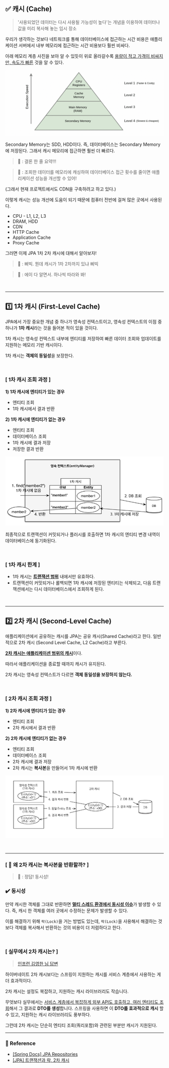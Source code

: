 ## ✅ 캐시 (Cache)

> '사용되었던 데이터는 다시 사용될 가능성이 높다'는 개념을 이용하여 데이터나 값을 미리 복사해 놓는 임시 장소

우리가 생각하는 것보다 네트워크를 통해 데이터베이스에 접근하는 시간 비용은 애플리케이션 서버에서 내부 메모리에 접근하는 시간 비용보다 훨씬 비싸다.

아래 메모리 계층 사진을 보아 알 수 있듯이 위로 올라갈수록 <u>용량이 적고 가격이 비싸지만, 속도가 빠른</u> 것을 알 수 있다.

![img_1.png](img/JPA_Memory.png)

Secondary Memory는 SDD, HDD이다. 즉, 데이터베이스는 Secondary Memory에 저장된다. 그래서 캐시 메모리에 접근하면 훨씬 더 빠르다.


> 🤖 : 결론 한 줄 요약!!!

> 🐰 : 조회한 데이터를 메모리에 캐싱하여 데이터베이스 접근 횟수를 줄이면 애플리케이션 성능을 개선할 수 있어!

(그래서 현재 프로젝트에서도 CDN을 구축하려고 하고 있다.)

이렇게 캐시는 성능 개선에 도움이 되기 때문에 컴퓨터 전반에 걸쳐 많은 곳에서 사용된다.

- CPU - L1, L2, L3
- DRAM, HDD
- CDN
- HTTP Cache
- Application Cache
- Proxy Cache

그러면 이제 JPA 1차 2차 캐시에 대해서 알아보자!

> 🤖 : 삐빅. 뭔데 캐시가 1차 2차까지 있냐 삐빅

> 🐰 : 에이 다 알면서. 하나씩 따라와 봐!

<br>

---

## 1️⃣ 1차 캐시 (First-Level Cache)

JPA에서 가장 중요한 개념 중 하나가 영속성 컨텍스트이고, 영속성 컨텍스트의 이점 중 하나가 **1차 캐시**라는 것을 들어본 적이 있을 것이다.

1차 캐시는 영속성 컨텍스트 내부에 엔티티를 저장하여 빠른 데이터 조회와 업데이트를 지원하는 메모리 기반 캐시이다.

1차 캐시는 **객체의 동일성**을 보장한다.

<br>

### [ 1차 캐시 조회 과정 ]

**1\) 1차 캐시에 엔티티가 있는 경우**

- 엔티티 조회
- 1차 캐시에서 결과 반환

**2\) 1차 캐시에 엔티티가 없는 경우**

- 엔티티 조회
- 데이터베이스 조회
- 1차 캐시에 결과 저장
- 저장한 결과 반환

![img.png](img/JPA_EntityManager.png)

최종적으로 트랜잭션이 커밋되거나 플러시를 호출하면 1차 캐시의 엔티티 변경 내역이 데이터베이스에 동기화된다.

<br>

### [ 1차 캐시 한계 ]

- 1차 캐시는 <u>**트랜잭션 범위**</u> 내에서만 유효하다.
- 트랜잭션이 커밋되거나 롤백되면 1차 캐시에 저장된 엔티티는 삭제되고, 다음 트랜잭션에서는 다시 데이터베이스에서 조회하게 된다.

<br>

---

## 2️⃣ 2차 캐시 (Second-Level Cache)

애플리케이션에서 공유하는 캐시를 JPA는 공유 캐시(Shared Cache)라고 한다. 일반적으로 2차 캐시 (Second Level Cache, L2 Cache)라고 부른다.

<u>**2차 캐시는 애플리케이션 범위의 캐시**</u>이다.

따라서 애플리케이션을 종료할 때까지 캐시가 유지된다.

2차 캐시는 영속성 컨텍스트가 다르면 **객체 동일성을 보장하지 않는다.**

<br>

### [ 2차 캐시 조회 과정 ]

**1\) 2차 캐시에 엔티티가 있는 경우**

- 엔티티 조회
- 2차 캐시에서 결과 반환

**2\) 2차 캐시에 엔티티가 없는 경우**

- 엔티티 조회
- 데이터베이스 조회
- 2차 캐시에 결과 저장
- 2차 캐시는 **복사본**을 만들어서 1차 캐시에 반환

![img.png](img/JPA_2nd_Cache.png)

<br>

---

### [ 🤔 왜 2차 캐시는 복사본을 반환할까? ]

> 🐰 : 정답! 동시성!

### ✔️ 동시성

만약 캐시한 객체를 그대로 반환하면 <u>**멀티 스레드 환경에서 동시성 이슈**</u>가 발생할 수 있다. 즉, 캐시 한 객체를 여러 곳에서 수정하는 문제가 발생할 수 있다.

이를 해결하기 위해 `락(Lock)`을 거는 방법도 있는데, `락(Lock)`을 사용해서 해결하는 것보다 객체를 복사해서 반환하는 것의 비용이 더 저렴하다고 한다.

<br>

### [ 실무에서 2차 캐시는? ]

> [인프런 김영한 님 답변](https://www.inflearn.com/questions/33629/%EA%B0%95%EC%9D%98%EC%97%90%EB%8A%94-%EC%97%86%EB%8A%94-%EB%82%B4%EC%9A%A9%EC%9D%B4%EC%A7%80%EB%A7%8C-cache-%EA%B4%80%EB%A0%A8%ED%95%B4%EC%84%9C-%EC%A7%88%EB%AC%B8%EC%9D%B4-%EC%9E%88%EC%8A%B5%EB%8B%88%EB%8B%A4)

하이버네이트 2차 캐시보다는 스프링이 지원하는 캐시를 서비스 계층에서 사용하는 게 더 효과적이다.

2차 캐시는 설정도 복잡하고, 지원하는 캐시 라이브러리도 작습니다.

무엇보다 실무에서는 <u>서비스 계층에서 복잡하게 외부 API도 호출하고, 여러 엔티티도 조회</u>해서 그 결과로 **DTO를 생성**합니다. 스프링을 사용하면 이 **DTO를 효과적으로 캐시** 할 수 있고, 지원하는 캐시 라이브러리도 풍부하다.

그런데 2차 캐시는 단순히 엔티티 조회(쿼리포함)와 관련된 부분만 캐시가 지원된다.

---

### 📌 Reference

- [[Spring Docs] JPA Repositories](https://docs.spring.io/spring-data/jpa/docs/current/reference/html/#reference)
- [[JPA] 트랜잭션과 락, 2차 캐시](https://steady-coding.tistory.com/607)